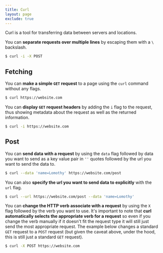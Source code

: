 ```yaml
---
title: Curl
layout: page
exclude: true
---
```


Curl is a tool for transferring data between servers and locations.

You can **separate requests over multiple lines** by escaping them with a `\` backslash.
```bash
$ curl -i -X POST 
```

## Fetching

You can **make a simple `GET` request** to a page using the `curl` command without any flags.
```bash
$ curl https://website.com
```

You can **display `GET` request headers** by adding the `i` flag to the request, thus showing metadata about the request as well as the returned information.
```bash
$ curl -i https://website.com
```

## Post

You can **send data with a request** by using the `data` flag followed by data you want to send as a key value pair in `''` quotes followed by the url you want to send the data to.
```bash
$ curl --data 'name=Lomothy' https://website.com/post
```

You can also **specify the url you want to send data to explicitly** with the `url` flag.
```bash
$ curl --url https://website.com/post --data 'name=Lomothy'
```

You can **change the HTTP verb associate with a request** by using the `X` flag followed by the verb you want to use. It's important to note that **curl automatically selects the appropriate verb for a request** so even if you change the verb manually if it doesn't fit the request type it will still just send the most appropriate request. The example below changes a standard `GET` request to a `POST` request (but given the caveat above, under the hood, this is still just a standard `GET` request).
```bash
$ curl -X POST https://website.com
```
<!--stackedit_data:
eyJoaXN0b3J5IjpbLTE1MjI0NjIzNzVdfQ==
-->